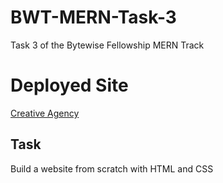 # BWT-MERN-Task-3
Task 3 of the Bytewise Fellowship MERN Track

<h1>Deployed Site</h1>
<a href="https://thecreativityagency.netlify.app/" target="_blank">Creative Agency</a>

<h2>Task</h2>
<p>Build a website from scratch with HTML and CSS</p>
